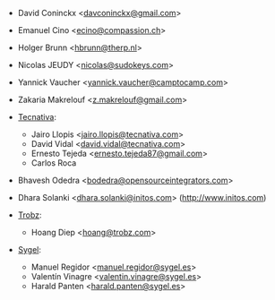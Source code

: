 - David Coninckx \<<davconinckx@gmail.com>\>

- Emanuel Cino \<<ecino@compassion.ch>\>

- Holger Brunn \<<hbrunn@therp.nl>\>

- Nicolas JEUDY \<<nicolas@sudokeys.com>\>

- Yannick Vaucher \<<yannick.vaucher@camptocamp.com>\>

- Zakaria Makrelouf \<<z.makrelouf@gmail.com>\>

- [Tecnativa](https://www.tecnativa.com):
  - Jairo Llopis \<<jairo.llopis@tecnativa.com>\>
  - David Vidal \<<david.vidal@tecnativa.com>\>
  - Ernesto Tejeda \<<ernesto.tejeda87@gmail.com>\>
  - Carlos Roca

- Bhavesh Odedra \<<bodedra@opensourceintegrators.com>\>

- Dhara Solanki \<<dhara.solanki@initos.com>\> (<http://www.initos.com>)

- [Trobz](https://trobz.com):  
  - Hoang Diep \<<hoang@trobz.com>\>

- [Sygel](https://sygel.es):  
  - Manuel Regidor \<<manuel.regidor@sygel.es>\>
  - Valentín Vinagre \<<valentin.vinagre@sygel.es>\>
  - Harald Panten \<<harald.panten@sygel.es>\>
